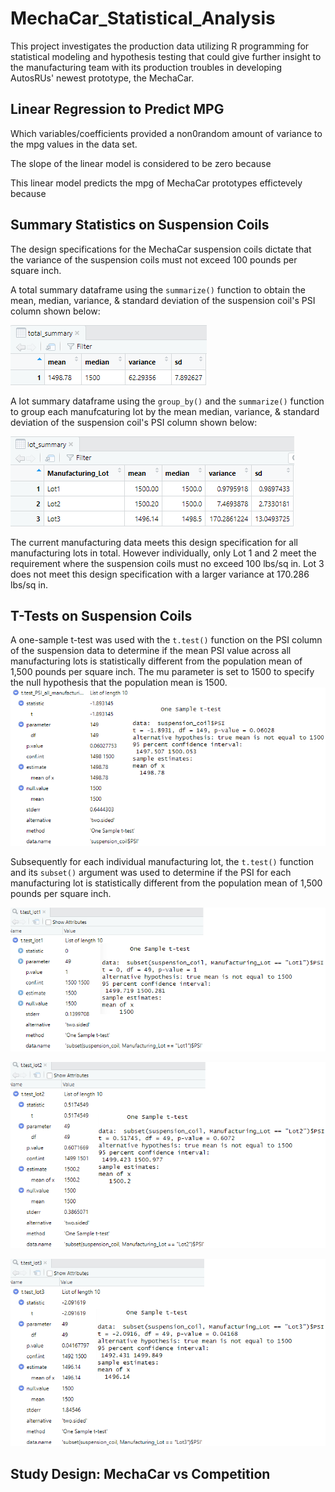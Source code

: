 # MechaCar_Statistical_Analysis
This project investigates the production data utilizing R programming for statistical modeling and hypothesis testing that could give further insight to the manufacturing team with its production troubles in developing AutosRUs' newest prototype, the MechaCar.

## Linear Regression to Predict MPG
Which variables/coefficients provided a non0random amount of variance to the mpg values in the data set.

The slope of the linear model is considered to be zero because

This linear model predicts the mpg of MechaCar prototypes effictevely because


## Summary Statistics on Suspension Coils
The design specifications for the MechaCar suspension coils dictate that the variance of the suspension coils must not exceed 100 pounds per square inch.

A total summary dataframe using the <code>summarize()</code> function to obtain the mean, median, variance, & standard deviation of the suspension coil's PSI column shown below:  
  
![total_summary](https://github.com/vzhang90/MechaCar_Statistical_Analysis/blob/main/images/total_summary.png)

A lot summary dataframe using the <code>group_by()</code> and the <code>summarize()</code> function to group each manufcaturing lot by the mean median, variance, & standard deviation of the suspension coil's PSI column shown below:
 
![lot_summary](https://github.com/vzhang90/MechaCar_Statistical_Analysis/blob/main/images/lot_summary.png)

The current manufacturing data meets this design specification for all manufacturing lots in total. However individually, only Lot 1 and 2 meet the requirement where the suspension coils must no exceed 100 lbs/sq in. Lot 3 does not meet this design specification with a larger variance at 170.286 lbs/sq in.

## T-Tests on Suspension Coils
A one-sample t-test was used with the <code>t.test()</code> function on the PSI column of the suspension data to determine if the mean PSI value across all manufacturing lots is statistically different from the population mean of 1,500 pounds per square inch. The mu parameter is set to 1500 to specify the null hypothesis that the population mean is 1500.
![T-test across all manufacturing lots](https://github.com/vzhang90/MechaCar_Statistical_Analysis/blob/main/images/t.test_PSI_all_manufacturing_lots.png)

Subsequently for each individual manufacturing lot, the <code>t.test()</code> function and its <code>subset()</code> argument was used to determine if the PSI for each manufacturing lot is statistically different from the population mean of 1,500 pounds per square inch.   
  
![t-test of lot 1](https://github.com/vzhang90/MechaCar_Statistical_Analysis/blob/main/images/t.test_lot1.png) 
  
![t-test of lot 2](https://github.com/vzhang90/MechaCar_Statistical_Analysis/blob/main/images/t.test_lot2.png) 
  
![t-test of lot 3](https://github.com/vzhang90/MechaCar_Statistical_Analysis/blob/main/images/t.test_lot3.png) 


## Study Design: MechaCar vs Competition
